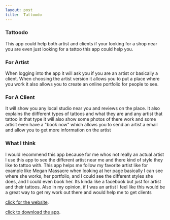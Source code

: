 ```yaml
---
layout: post
title:  Tattoodo  
---
```



### Tattoodo 
This app could help both artist and clients if your looking for a shop near you are even 
just looking for a tattoo this app could help you. 

### For Artist 

When logging into the app it will ask you if you are an artist or basically a client. When choosing the artist version
it allows you to put a place where you work it also allows you to create an online portfolio for people to see. 


### For A Client 
It will show you any local studio near you and reviews on the place. It also explains the diifferent types of tattoos 
and what they are and any artist that tattoo in that type it will also show some photos of there work and some artisit even have a
"book now" which allows you to send an artist a email and allow you to get more information on the artist 

### What I think 
I would recommend this app because for me whos not really an actual artist I use this app to see the different artist near me and there kind of style they like to tattoo with. This app helps me follow my favorite artist like for example like Megan Massacre when looking at her page basically I can see where she works, her portfolio, and I could see the different styles she does, and I could even book her. Its kinda like a facebook but just for artist and their tattoos. Also in my opinion, if I was an artist I feel like this would be a great way to get my work out there and would help me to get clients 

[click for the website](https://www.tattoodo.com/a/2016/02/a-beginner-s-guide-10-tattoo-styles-explained/).

[click to download the app](https://www.tattoodo.com/app).

